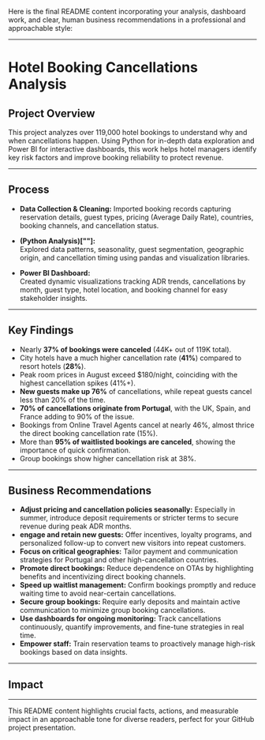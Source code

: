 Here is the final README content incorporating your analysis, dashboard work, and clear, human business recommendations in a professional and approachable style:

***

# Hotel Booking Cancellations Analysis

## Project Overview
This project analyzes over 119,000 hotel bookings to understand why and when cancellations happen. Using Python for in-depth data exploration and Power BI for interactive dashboards, this work helps hotel managers identify key risk factors and improve booking reliability to protect revenue.

***

## Process

- **Data Collection & Cleaning:** Imported booking records capturing reservation details, guest types, pricing (Average Daily Rate), countries, booking channels, and cancellation status.
  
- **(Python Analysis)[""]:**  
  Explored data patterns, seasonality, guest segmentation, geographic origin, and cancellation timing using pandas and visualization libraries.
  
- **Power BI Dashboard:**  
  Created dynamic visualizations tracking ADR trends, cancellations by month, guest type, hotel location, and booking channel for easy stakeholder insights.

***

## Key Findings

- Nearly **37% of bookings were canceled** (44K+ out of 119K total).
- City hotels have a much higher cancellation rate (**41%**) compared to resort hotels (**28%**).
- Peak room prices in August exceed $180/night, coinciding with the highest cancellation spikes (41%+).
- **New guests make up 76%** of cancellations, while repeat guests cancel less than 20% of the time.
- **70% of cancellations originate from Portugal**, with the UK, Spain, and France adding to 90% of the issue.
- Bookings from Online Travel Agents cancel at nearly 46%, almost thrice the direct booking cancellation rate (15%).
- More than **95% of waitlisted bookings are canceled**, showing the importance of quick confirmation.
- Group bookings show higher cancellation risk at 38%.

***

## Business Recommendations

- **Adjust pricing and cancellation policies seasonally:** Especially in summer, introduce deposit requirements or stricter terms to secure revenue during peak ADR months.
- **engage and retain new guests:** Offer incentives, loyalty programs, and personalized follow-up to convert new visitors into repeat customers.
- **Focus on critical geographies:** Tailor payment and communication strategies for Portugal and other high-cancellation countries.
- **Promote direct bookings:** Reduce dependence on OTAs by highlighting benefits and incentivizing direct booking channels.
- **Speed up waitlist management:** Confirm bookings promptly and reduce waiting time to avoid near-certain cancellations.
- **Secure group bookings:** Require early deposits and maintain active communication to minimize group booking cancellations.
- **Use dashboards for ongoing monitoring:** Track cancellations continuously, quantify improvements, and fine-tune strategies in real time.
- **Empower staff:** Train reservation teams to proactively manage high-risk bookings based on data insights.

***

## Impact

***

This README content highlights crucial facts, actions, and measurable impact in an approachable tone for diverse readers, perfect for your GitHub project presentation.
